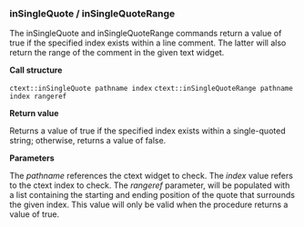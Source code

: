 ### inSingleQuote / inSingleQuoteRange

The inSingleQuote and inSingleQuoteRange commands return a value of true if the specified index exists within a line comment.  The latter will also return the range of the comment in the given text widget.

**Call structure**

`ctext::inSingleQuote pathname index`
`ctext::inSingleQuoteRange pathname index rangeref`

**Return value**

Returns a value of true if the specified index exists within a single-quoted string; otherwise, returns a value of false.

**Parameters**

The _pathname_ references the ctext widget to check.  The _index_ value refers to the ctext index to check.  The _rangeref_ parameter, will be populated with a list containing the starting and ending position of the quote that surrounds the given index.  This value will only be valid when the procedure returns a value of true.